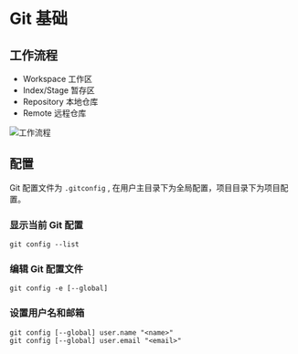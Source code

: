 # Git 基础

## 工作流程

- Workspace 工作区
- Index/Stage 暂存区
- Repository 本地仓库
- Remote 远程仓库

![工作流程](https://tva1.sinaimg.cn/large/007S8ZIlly1giwe1rcwwjj30wk09g3zt.jpg)

## 配置

Git 配置文件为 `.gitconfig` , 在用户主目录下为全局配置，项目目录下为项目配置。

### 显示当前 Git 配置

```shell script
git config --list
```

### 编辑 Git 配置文件

```shell script
git config -e [--global]
```

### 设置用户名和邮箱

```shell script
git config [--global] user.name "<name>"
git config [--global] user.email "<email>"
```
